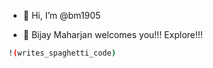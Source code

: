- 👋 Hi, I’m @bm1905

- 👀 Bijay Maharjan welcomes you!!! Explore!!!

```bash
!(writes_spaghetti_code)
```


<!---
bm1905/bm1905 is a ✨ special ✨ repository because its `README.md` (this file) appears on your GitHub profile.
You can click the Preview link to take a look at your changes.
--->

